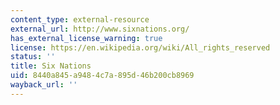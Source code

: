 ```yaml
---
content_type: external-resource
external_url: http://www.sixnations.org/
has_external_license_warning: true
license: https://en.wikipedia.org/wiki/All_rights_reserved
status: ''
title: Six Nations
uid: 8440a845-a948-4c7a-895d-46b200cb8969
wayback_url: ''
---
```

